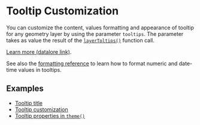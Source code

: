 # Tooltip Customization

You can customize the content, values formatting and appearance of tooltip for any geometry layer by using the parameter `tooltips`.
The parameter takes as value the result of the [`layerToltips()`](%api_tooltips%/layer-tooltips/index.html) function call.

[Learn more (datalore link)](%nbp-tooltips%).

See also the [formatting reference](formats.md) to learn how to format numeric and date-time values in tooltips.


## Examples

- [Tooltip title](%nb-tooltip_title%)
- [Tooltip customization](%nb-tooltip_config%)
- [Tooltip properties in `theme()`](%nb-themes%)